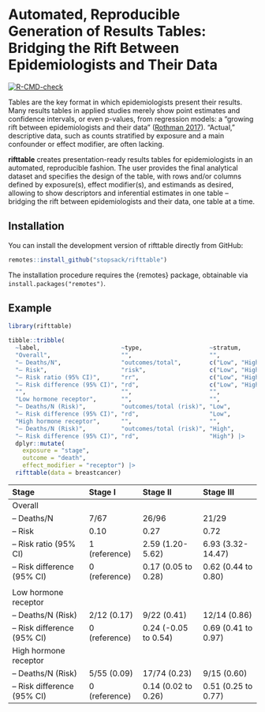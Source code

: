 
<!-- README.md is generated from README.Rmd. Please edit that file -->

# Automated, Reproducible Generation of Results Tables: Bridging the Rift Between Epidemiologists and Their Data

<!-- badges: start -->

[![R-CMD-check](https://github.com/stopsack/rifttable/actions/workflows/R-CMD-check.yaml/badge.svg)](https://github.com/stopsack/rifttable/actions/workflows/R-CMD-check.yaml)
<!-- badges: end -->

Tables are the key format in which epidemiologists present their
results. Many results tables in applied studies merely show point
estimates and confidence intervals, or even p-values, from regression
models: a “growing rift between epidemiologists and their data”
([Rothman 2017](https://doi.org/10.1007/s10654-017-0314-3)). “Actual,”
descriptive data, such as counts stratified by exposure and a main
confounder or effect modifier, are often lacking.

**rifttable** creates presentation-ready results tables for
epidemiologists in an automated, reproducible fashion. The user provides
the final analytical dataset and specifies the design of the table, with
rows and/or columns defined by exposure(s), effect modifier(s), and
estimands as desired, allowing to show descriptors and inferential
estimates in one table – bridging the rift between epidemiologists and
their data, one table at a time.

## Installation

You can install the development version of rifttable directly from
GitHub:

``` r
remotes::install_github("stopsack/rifttable")
```

The installation procedure requires the {remotes} package, obtainable
via `install.packages("remotes")`.

## Example

``` r
library(rifttable)

tibble::tribble(
  ~label,                       ~type,                   ~stratum,         
  "Overall",                    "",                      "",               
  "– Deaths/N",                 "outcomes/total",        c("Low", "High"), 
  "– Risk",                     "risk",                  c("Low", "High"), 
  "– Risk ratio (95% CI)",      "rr",                    c("Low", "High"), 
  "– Risk difference (95% CI)", "rd",                    c("Low", "High"), 
  "",                           "",                      "",               
  "Low hormone receptor",       "",                      "",               
  "– Deaths/N (Risk)",          "outcomes/total (risk)", "Low",           
  "– Risk difference (95% CI)", "rd",                    "Low",           
  "High hormone receptor",      "",                      "",               
  "– Deaths/N (Risk)",          "outcomes/total (risk)", "High",
  "– Risk difference (95% CI)", "rd",                    "High") |>
  dplyr::mutate(
    exposure = "stage",
    outcome = "death",
    effect_modifier = "receptor") |> 
  rifttable(data = breastcancer)
```

<div class="kable-table">

| Stage                      | Stage I       | Stage II             | Stage III           |
|:---------------------------|:--------------|:---------------------|:--------------------|
| Overall                    |               |                      |                     |
| – Deaths/N                 | 7/67          | 26/96                | 21/29               |
| – Risk                     | 0.10          | 0.27                 | 0.72                |
| – Risk ratio (95% CI)      | 1 (reference) | 2.59 (1.20-5.62)     | 6.93 (3.32-14.47)   |
| – Risk difference (95% CI) | 0 (reference) | 0.17 (0.05 to 0.28)  | 0.62 (0.44 to 0.80) |
|                            |               |                      |                     |
| Low hormone receptor       |               |                      |                     |
| – Deaths/N (Risk)          | 2/12 (0.17)   | 9/22 (0.41)          | 12/14 (0.86)        |
| – Risk difference (95% CI) | 0 (reference) | 0.24 (-0.05 to 0.54) | 0.69 (0.41 to 0.97) |
| High hormone receptor      |               |                      |                     |
| – Deaths/N (Risk)          | 5/55 (0.09)   | 17/74 (0.23)         | 9/15 (0.60)         |
| – Risk difference (95% CI) | 0 (reference) | 0.14 (0.02 to 0.26)  | 0.51 (0.25 to 0.77) |

</div>
